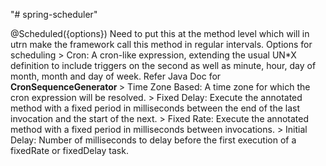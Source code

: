 "# spring-scheduler" 

@Scheduled({options})
Need to put this at the method level which will in utrn make the framework call this method in regular intervals.
Options for scheduling
    >   Cron:              A cron-like expression, extending the usual UN*X definition to include triggers on the second as well as 
                           minute, hour, day of month, month and day of week. Refer Java Doc for <b> CronSequenceGenerator </b>
    >   Time Zone Based:   A time zone for which the cron expression will be resolved.
    >   Fixed Delay:       Execute the annotated method with a fixed period in milliseconds between the end of the last invocation and the
                           start of the next.
    >   Fixed Rate:        Execute the annotated method with a fixed period in milliseconds between invocations.
    >   Initial Delay:     Number of milliseconds to delay before the first execution of a fixedRate or fixedDelay task.
